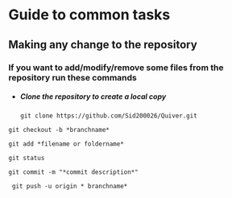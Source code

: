 # Guide to common tasks
## Making any change to the repository
### If you want to add/modify/remove some files from the repository run these commands
- ##### Clone the repository to create a local copy
  ` git clone https://github.com/Sid200026/Quiver.git `   


`git checkout -b *branchname*`

  `git add *filename or foldername* `
  
  `git status`

 `git commit -m "*commit description*"`


   ` git push -u origin * branchname*` 
   

